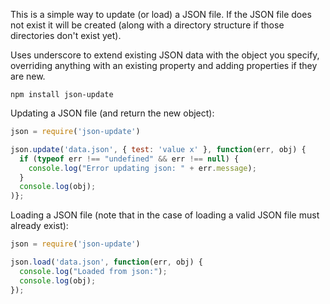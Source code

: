 This is a simple way to update (or load) a JSON file.  If the JSON file does not exist it will be created (along with a directory structure if those directories don't exist yet).

Uses underscore to extend existing JSON data with the object you specify, overriding anything with an 
existing property and adding properties if they are new.

`npm install json-update`

Updating a JSON file (and return the new object):

```javascript
json = require('json-update')

json.update('data.json', { test: 'value x' }, function(err, obj) {
  if (typeof err !== "undefined" && err !== null) {
    console.log("Error updating json: " + err.message);
  }
  console.log(obj);
)};
```

Loading a JSON file (note that in the case of loading a valid JSON file must already exist):

```javascript
json = require('json-update')

json.load('data.json', function(err, obj) {
  console.log("Loaded from json:");
  console.log(obj);
});

```

